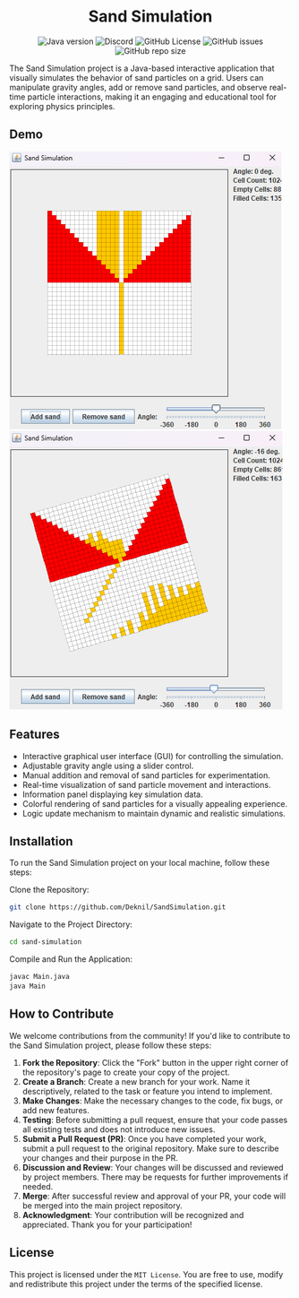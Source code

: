 <div align="center">
    <h1>Sand Simulation</h1>
</div>

<p align="center">
    <img alt="Java version" src="https://img.shields.io/badge/Java-21-orange">
    <a href="https://discord.gg/BwSuTdEGJ4" style="text-decoration: none;">
         <img alt="Discord" src="https://img.shields.io/discord/1174285070761197599.svg?label=&logo=discord&logoColor=ffffff&color=7389D8&labelColor=6A7EC2">
    </a>
    <img alt="GitHub License" src="https://img.shields.io/github/license/Deknil/SandSimulation">
    <img alt="GitHub issues" src="https://img.shields.io/github/issues-raw/Deknil/SandSimulation">
    <img alt="GitHub repo size" src="https://img.shields.io/github/repo-size/Deknil/SandSimulation">
</p>


The Sand Simulation project is a Java-based interactive application that visually simulates the behavior of sand particles on a grid. Users can manipulate gravity angles, add or remove sand particles, and observe real-time particle interactions, making it an engaging and educational tool for exploring physics principles.

## Demo

![img](./images/img.png)
![img](./images/img_1.png)

## Features

- Interactive graphical user interface (GUI) for controlling the simulation.
- Adjustable gravity angle using a slider control.
- Manual addition and removal of sand particles for experimentation.
- Real-time visualization of sand particle movement and interactions.
- Information panel displaying key simulation data.
- Colorful rendering of sand particles for a visually appealing experience.
- Logic update mechanism to maintain dynamic and realistic simulations.

## Installation
To run the Sand Simulation project on your local machine, follow these steps:

Clone the Repository:

```bash
git clone https://github.com/Deknil/SandSimulation.git
```

Navigate to the Project Directory:

```bash
cd sand-simulation
```

Compile and Run the Application:

```bash
javac Main.java
java Main
```

## How to Contribute

We welcome contributions from the community! If you'd like to contribute to the Sand Simulation project, please follow these steps:
1. **Fork the Repository**: Click the "Fork" button in the upper right corner of the repository's page to create your copy of the project.
2. **Create a Branch**: Create a new branch for your work. Name it descriptively, related to the task or feature you intend to implement.
3. **Make Changes**: Make the necessary changes to the code, fix bugs, or add new features.
4. **Testing**: Before submitting a pull request, ensure that your code passes all existing tests and does not introduce new issues.
5. **Submit a Pull Request (PR)**: Once you have completed your work, submit a pull request to the original repository. Make sure to describe your changes and their purpose in the PR.
6. **Discussion and Review**: Your changes will be discussed and reviewed by project members. There may be requests for further improvements if needed.
7. **Merge**: After successful review and approval of your PR, your code will be merged into the main project repository.
8. **Acknowledgment**: Your contribution will be recognized and appreciated. Thank you for your participation!

## License
This project is licensed under the `MIT License`. You are free to use, modify and redistribute this project under the terms of the specified license.

